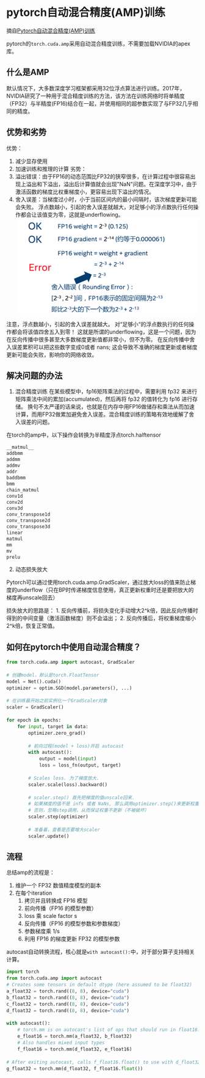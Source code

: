 # pytorch自动混合精度(AMP)训练

摘自[Pytorch自动混合精度(AMP)训练](https://blog.csdn.net/ytusdc/article/details/122152244)  



pytorch的`torch.cuda.amp`采用自动混合精度训练，不需要加载NVIDIA的apex库。

## 什么是AMP

默认情况下，大多数深度学习框架都采用32位浮点算法进行训练。2017年，NVIDIA研究了一种用于混合精度训练的方法，该方法在训练网络时将单精度（FP32）与半精度(FP16)结合在一起，并使用相同的超参数实现了与FP32几乎相同的精度。

## 优势和劣势
优势：
1. 减少显存使用
2. 加速训练和推理的计算
劣势：
1. 溢出错误：由于FP16的动态范围比FP32的狭窄很多，在计算过程中很容易出现上溢出和下溢出，溢出后计算值就会出现"NaN"问题。在深度学习中，由于激活函数的梯度比权重梯度小，更容易出现下溢出的情况。
2. 舍入误差：当梯度过小时，小于当前区间内的最小间隔时，该次梯度更新可能会失败。
浮点数越小，引起的舍入误差就越大，对足够小的浮点数执行任何操作都会让该值变为零，这就是underflowing。
![](./img/amp.png)


注意，浮点数越小，引起的舍入误差就越大。 对“足够小“的浮点数执行的任何操作都会将该值四舍五入到零！ 这就是所谓的underflowing，这是一个问题，因为在反向传播中很多甚至大多数梯度更新值都非常小，但不为零。 在反向传播中舍入误差累积可以把这些数字变成0或者 nans; 这会导致不准确的梯度更新或者梯度更新可能会失败，影响你的网络收敛。

## 解决问题的办法
1. 混合精度训练
  在某些模型中，fp16矩阵乘法的过程中，需要利用 fp32 来进行矩阵乘法中间的累加(accumulated)，然后再将 fp32 的值转化为 fp16 进行存储。 换句不太严谨的话来说，也就是在内存中用FP16做储存和乘法从而加速计算，而用FP32做累加避免舍入误差。混合精度训练的策略有效地缓解了舍入误差的问题。

在torch的amp中，以下操作会转换为半精度浮点torch.halftensor
```
__matmul__
addbmm
addmm
addmv
addr
baddbmm
bmm
chain_matmul
conv1d
conv2d
conv3d
conv_transpose1d
conv_transpose2d
conv_transpose3d
linear
matmul
mm
mv
prelu
```

2. 动态损失放大

  Pytorch可以通过使用torch.cuda.amp.GradScaler，通过放大loss的值来防止梯度的underflow（只在BP时传递梯度信息使用，真正更新权重时还是要把放大的梯度再unscale回去）

损失放大的思路是：
    1. 反向传播前，将损失变化手动增大2^k倍，因此反向传播时得到的中间变量（激活函数梯度）则不会溢出；
    2. 反向传播后，将权重梯度缩小2^k倍，恢复正常值。

## 如何在pytorch中使用自动混合精度？

```python
from torch.cuda.amp import autocast, GradScaler
 
# 创建model，默认是torch.FloatTensor
model = Net().cuda()
optimizer = optim.SGD(model.parameters(), ...)
 
# 在训练最开始之前实例化一个GradScaler对象
scaler = GradScaler()
 
for epoch in epochs:
    for input, target in data:
        optimizer.zero_grad()
 
        # 前向过程(model + loss)开启 autocast
        with autocast():
            output = model(input)
            loss = loss_fn(output, target)
 
        # Scales loss. 为了梯度放大.
        scaler.scale(loss).backward()
 
        # scaler.step() 首先把梯度的值unscale回来.
        # 如果梯度的值不是 infs 或者 NaNs, 那么调用optimizer.step()来更新权重,
        # 否则，忽略step调用，从而保证权重不更新（不被破坏）
        scaler.step(optimizer)
 
        # 准备着，查看是否要增大scaler
        scaler.update()
```

## 流程

总结amp的流程是：
1. 维护一个 FP32 数值精度模型的副本
2. 在每个iteration
    1. 拷贝并且转换成 FP16 模型
    2. 前向传播（FP16 的模型参数）
    3. loss 乘 scale factor s
    4. 反向传播（FP16 的模型参数和参数梯度）
    5. 参数梯度乘 1/s
    6. 利用 FP16 的梯度更新 FP32 的模型参数


autocast自动转换流程，核心就是`with autocast():`中，对于部分算子支持相关计算。
```python
import torch
from torch.cuda.amp import autocast
# Creates some tensors in default dtype (here assumed to be float32)
a_float32 = torch.rand((8, 8), device="cuda")
b_float32 = torch.rand((8, 8), device="cuda")
c_float32 = torch.rand((8, 8), device="cuda")
d_float32 = torch.rand((8, 8), device="cuda")

with autocast():
    # torch.mm is on autocast's list of ops that should run in float16.
    e_float16 = torch.mm(a_float32, b_float32)
    # Also handles mixed input types
    f_float16 = torch.mm(d_float32, e_float16)

# After exiting autocast, calls f_float16.float() to use with d_float32
g_float32 = torch.mm(d_float32, f_float16.float())
```